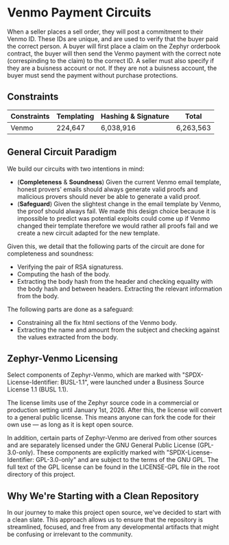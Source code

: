 # Venmo Payment Circuits

When a seller places a sell order, they will post a commitment to their Venmo ID. These IDs are unique, and are used to verify that the buyer paid 
the correct person. A buyer will first place a claim on the Zephyr orderbook contract, the buyer will then send the Venmo payment with the correct note (correspinding
to the claim) to the correct ID. A seller must also specify if they are a buisness account or not. If they are not a buisness account, the buyer must send the payment without purchase protections.

## Constraints

| Constraints        | Templating | Hashing & Signature | Total |
|--------------------|-------|---------|------------|
| Venmo   | 224,647 | 6,038,916| 6,263,563 |

## General Circuit Paradigm

We build our circuits with two intentions in mind:
- (**Completeness** & **Soundness**) Given the current Venmo email template, honest provers' emails should always generate valid proofs and malicious provers should never be able to generate a valid proof.
- (**Safeguard**) Given the slightest change in the email template by Venmo, the proof should always fail. We made this design choice because it is impossible to predict was potential exploits could come up if Venmo changed their template therefore we would rather all proofs fail and we create a new circuit adapted for the new template.

Given this, we detail that the following parts of the circuit are done for completeness and soundness:
- Verifying the pair of RSA signaturess.
- Computing the hash of the body.
- Extracting the body hash from the header and checking equality with the body hash and between headers.
Extracting the relevant information from the body.

The following parts are done as a safeguard:
- Constraining all the fix html sections of the Venmo body.
- Extracting the name and amount from the subject and checking against the values extracted from the body.

## Zephyr-Venmo Licensing

Select components of Zephyr-Venmo, which are marked with "SPDX-License-Identifier: BUSL-1.1", were launched under a Business Source License 1.1 (BUSL 1.1).

The license limits use of the Zephyr source code in a commercial or production setting until January 1st, 2026. After this, the license will convert to a general public license. This means anyone can fork the code for their own use — as long as it is kept open source.

In addition, certain parts of Zephyr-Venmo are derived from other sources and are separately licensed under the GNU General Public License (GPL-3.0-only). These components are explicitly marked with "SPDX-License-Identifier: GPL-3.0-only" and are subject to the terms of the GNU GPL. The full text of the GPL license can be found in the LICENSE-GPL file in the root directory of this project.

## Why We're Starting with a Clean Repository

In our journey to make this project open source, we've decided to start with a clean slate. This approach allows us to ensure that the repository is streamlined, focused, and free from any developmental artifacts that might be confusing or irrelevant to the community. 